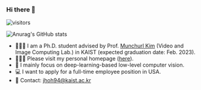 ### Hi there 👋 
![visitors](https://visitor-badge.glitch.me/badge?page_id=JihyongOh/XVFI)

![Anurag's GitHub stats](https://github-readme-stats.vercel.app/api?username=JihyongOh&show_icons=true&theme=highcontrast)

- 👨🏻‍💻 I am a Ph.D. student advised by Prof. [Munchurl Kim](https://www.viclab.kaist.ac.kr/professor) (Video and Image Computing Lab.) in KAIST (expected graduation date: Feb. 2023).
- 👨🏻‍⚕ Please visit my personal homepage ([here](https://sites.google.com/view/ozbro/)).
- 🔬 I mainly focus on deep-learning-based low-level computer vision.
- 💻 I want to apply for a full-time employee position in USA.
- 📧 Contact: jhoh94@kaist.ac.kr
